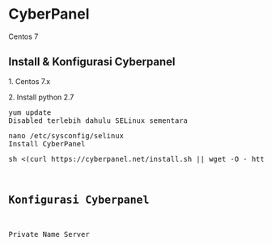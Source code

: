 # CyberPanel
Centos 7
<h2>Install & Konfigurasi Cyberpanel</h2>
<p>1. Centos 7.x
<p>2. Install python 2.7
<br>
<pre>yum update
Disabled terlebih dahulu SELinux sementara
<pre>nano /etc/sysconfig/selinux
Install CyberPanel
<pre>sh <(curl https://cyberpanel.net/install.sh || wget -O - https://cyberpanel.net/install.sh)
<br>
<h2>Konfigurasi Cyberpanel</h2>
<p>Private Name Server
